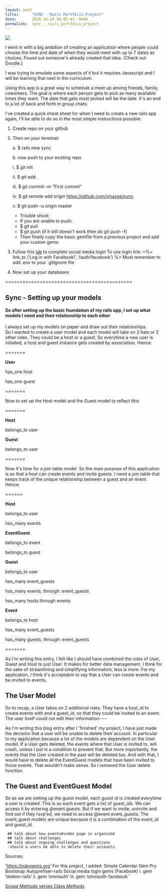 ```yaml
---
layout: post
title:      "SYNC - Rails Portfolio Project"
date:       2018-10-24 08:05:43 -0400
permalink:  sync_-_rails_portfolio_project
---
```


![](https://i.imgur.com/7mWgxOY.png)

I went in with a big ambition of creating an application where people could choose the time and date of when they would meet with up to 7 dates as choices. Found out someone's already created that idea. (Check out Doodle.)

I was trying to emulate some aspects of it but it requires Javascript and I will be learning that next in the curriculum.

Using this app is a great way to schedule a meet up among friends, family, coworkers. The goal is where each person gets to pick as many available times they want. The date that gets most picked will be the date. It's an end to a lot of back and forth in group chats.

I've created a quick cheat sheet for when I need to create a new rails app again, I'll be able to do so in the most simple instructions possible:

1.	Create repo on your github

2.	Then on your terminal:

     a.	$ rails new sync
		 
     b.	now push to your existing repo
		 
       i.	$ git init

       ii.	$ git add .

       iii.	$ git commit –m “First commit”

       iv.	$ git remote add origin https://github.com/yinazee/sync

       v.	$ git push –u origin master
			 
     *	Trouble shoot:
     * If you are unable to push:
     * $ git pull
     * $ git push (if it still doesn’t work then do git push –f)
     * Then finally copy the basic gemfile from a previous project and add your custom gems

3.    Follow this [lab](https://learn.co/tracks/full-stack-web-development-v6/rails/authentication/omniauth) to complete social media login
  To use login link: <%= link_to (‘Log in with Facebook!’, ‘/auth/facebook’) %>
	Must remember to add .env to your .gitignore file

4.	Now set up your databases

============================================

## Sync  - Setting up your models
#### So after setting up the basic foundation of my rails app, I set up what models I need and their relationship to each other

I always set up my models on paper and draw out their relationships.  
So I wanted to create a user model and each model will take on 2 hats or 2 other roles.  They could be a host or a guest. So everytime a new user is initiated, a host and guest instance gets created by association. Hence:


=======

<b>User</b>

has_one host

has_one guest


=======


Now to set up the Host model and the Guest model to reflect this:

=======

<b>Host</b>

belongs_to user

<b>Guest</b>

belongs_to user


=======


Now it's time for a join table model. So the main purpose of this application is so that a host can create events and invite guests. I need a join table that keeps track of the unique relationship between a guest and an event. Hence:

======


<b>Host</b>

belongs_to user

has_many events

<b> EventGuest </b>

belongs_to event

belongs_to guest

<b> Guest </b>

belongs_to user

has_many event_guests

has_many events, through: event_guests

has_many hosts through events

<b>Event</b>

belongs_to host

has_many event_guests

has_many guests, through: event_guests

=======

As I'm writing this entry, I felt like I should have combined the roles of User, Guest and Host to just User. It makes for better data management. I think for the sake of streamlining and simplifying information, less is more. For my application, I think it's acceptable to say that a User can create events and be invited to events.  

## The User Model
So to recap, a User takes on 2 additional roles. They have a host_id to create events with and a guest_id, so that they could be invited to an event.  The user itself could not edit their information----

As I'm writing this blog entry after I 'finished' my project, I have just made the decision that a user will be unable to delete their account.  In particular to my application because a lot of the models are dependent on the User model.  If a User gets deleted, the events where that User is invited to, will crash, unless I put in a condition to prevent that.  But more importantly, the events that the User created in the past will be deleted too.  And with that, I would have to delete all the EventGuest models that have been invited to those events.  That wouldn't make sense. So I removed the User delete function.

## The Guest and EventGuest Model
So as we are setting up the guest model, each guest id is created everytime a user is created.  This is so each event gets a list of guest_ids.  We can access it by entering @event.guests.  But if we want to invite, uninvite and find out if they rsvp'ed, we need to access @event.event_guests.  The event_guest models are unique because it is a combination of the event_id and guest_id.





	 ## talk about how events#index page is organized
	 ## talk about challenges
	 ## talk about ongoing challenges and questions
	 -should a users be able to delete their accounts.
			 
Sources:

'https://rubygems.org'
For this project, I added:
    Simple Calendar Gem
    Pry
		Bootstrap
		Autoprefixer-rails
    Social media login gems (Facebook)
	   	i.	gem ‘dotenv-rails’
		  ii.	gem ‘omniauth’
      iii.	gem ‘omniauth-facebook’
			 
[Scope Methods verses Class Methods](https://www.justinweiss.com/articles/should-you-use-scopes-or-class-methods/)
